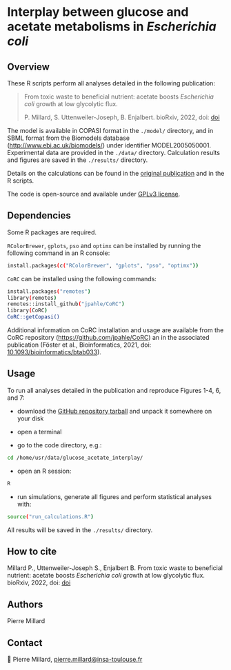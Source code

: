 # Interplay between glucose and acetate metabolisms in *Escherichia coli*

## Overview

These R scripts perform all analyses detailed in the following publication:

> From toxic waste to beneficial nutrient: acetate boosts *Escherichia coli* growth at low glycolytic flux.
>
> P. Millard, S. Uttenweiler-Joseph, B. Enjalbert. bioRxiv, 2022, doi: [doi](https://doi.org/doi)

The model is available in COPASI format in the `./model/` directory, and in SBML format from the Biomodels database (http://www.ebi.ac.uk/biomodels/) under identifier MODEL2005050001. Experimental data are provided in the `./data/` directory. Calculation results and figures are saved in the `./results/` directory.

Details on the calculations can be found in the [original publication](https://doi.org/doi) and in the R scripts.

The code is open-source and available under [GPLv3 license](https://www.gnu.org/licenses/gpl-3.0.txt).

## Dependencies

Some R packages are required.

`RColorBrewer`, `gplots`, `pso` and `optimx` can be installed
by running the following command in an R console:

```bash
install.packages(c("RColorBrewer", "gplots", "pso", "optimx"))
```

`CoRC` can be installed
using the following commands:

```bash
install.packages("remotes")
library(remotes)
remotes::install_github("jpahle/CoRC")
library(CoRC)
CoRC::getCopasi()
```

Additional information on CoRC installation and usage are available from the CoRC repository (https://github.com/jpahle/CoRC) an in the associated publication (Föster et al., Bioinformatics, 2021, doi: [10.1093/bioinformatics/btab033](https://doi.org/10.1093/bioinformatics/btab033)).

## Usage

To run all analyses detailed in the publication and reproduce Figures 1-4, 6, and 7:

- download the [GitHub repository tarball](https://github.com/pierremillard/glucose_acetate_interplay/archive/refs/heads/master.zip) and unpack it somewhere on your disk

- open a terminal

- go to the code directory, e.g.:

```bash
cd /home/usr/data/glucose_acetate_interplay/
```

- open an R session:

```bash
R
```

- run simulations, generate all figures and perform statistical analyses with:

```bash
source("run_calculations.R")
```

All results will be saved in the `./results/` directory.

## How to cite
Millard P., Uttenweiler-Joseph S., Enjalbert B. From toxic waste to beneficial nutrient: acetate boosts *Escherichia coli* growth at low glycolytic flux. bioRxiv, 2022, doi: [doi](https://doi.org/doi)

## Authors
Pierre Millard

## Contact
:email: Pierre Millard, pierre.millard@insa-toulouse.fr
